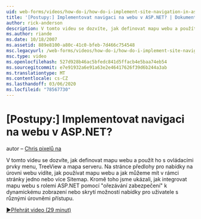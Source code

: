 ```yaml
---
uid: web-forms/videos/how-do-i/how-do-i-implement-site-navigation-in-aspnet
title: '[Postupy:] Implementovat navigaci na webu v ASP.NET? | Dokumenty Microsoft'
author: rick-anderson
description: V tomto videu se dozvíte, jak definovat mapu webu a použít ho s ovládacími prvky menu, TreeView a mapa serveru. Uvidíme, jak použít mapu webu na stránce předlohy...
ms.author: riande
ms.date: 10/18/2007
ms.assetid: 889e8100-a80c-41c0-bfeb-7d466c754548
msc.legacyurl: /web-forms/videos/how-do-i/how-do-i-implement-site-navigation-in-aspnet
msc.type: video
ms.openlocfilehash: 527d928b46ac5bfedc841d5ffacb4e5baa74eb54
ms.sourcegitcommit: e7e91932a6e91a63e2e46417626f39d6b244a3ab
ms.translationtype: MT
ms.contentlocale: cs-CZ
ms.lasthandoff: 03/06/2020
ms.locfileid: "78567730"
---
```

# <a name="how-do-i-implement-site-navigation-in-aspnet"></a>[Postupy:] Implementovat navigaci na webu v ASP.NET?

autor – [Chris pixelů na](https://twitter.com/chrispels)

V tomto videu se dozvíte, jak definovat mapu webu a použít ho s ovládacími prvky menu, TreeView a mapa serveru. Na stránce předlohy pro nabídky na úrovni webu vidíte, jak používat mapu webu a jak můžeme mít v rámci stránky jedno nebo více Sitemap. Kromě toho jsme ukázali, jak integrovat mapu webu s rolemi ASP.NET pomocí "ořezávání zabezpečení" k dynamickému zobrazení nebo skrytí možností nabídky pro uživatele s různými úrovněmi přístupu.

[&#9654;Přehrát video (29 minut)](https://channel9.msdn.com/Blogs/ASP-NET-Site-Videos/how-do-i-implement-site-navigation-in-aspnet)
